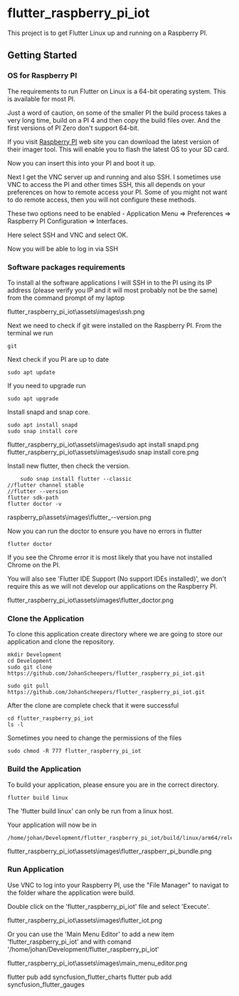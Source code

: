 # flutter_raspberry_pi_iot

This project is to get Flutter Linux up and running on a Raspberry PI.

## Getting Started

### OS for Raspberry PI

The requirements to run Flutter on Linux is a 64-bit operating system. This is available for most PI.

Just a word of caution, on some of the smaller PI the build process takes a very long time, build on a PI 4 and then copy the build files over. And the first versions of PI Zero don't support 64-bit.

If you visit [Raspberry PI](https://www.raspberrypi.com/software/) web site you can download the latest version of their imager tool. This will enable you to flash the latest OS to your SD card.

Now you can insert this into your PI and boot it up.

Next I get the VNC server up and running and also SSH. I sometimes use VNC to access the PI and other times SSH, this all depends on your preferences on how to remote access your PI. Some of you might not want to do remote access, then you will not configure these methods.

These two options need to be enabled - Application Menu => Preferences => Raspberry PI Configuration => Interfaces.

Here select SSH and VNC and select OK.

Now you will be able to log in via SSH

### Software packages requirements

To install al the software applications I will SSH in to the PI using its IP address (please verify you IP and it will most probably not be the same) from the command prompt of my laptop

flutter_raspberry_pi_iot\assets\images\ssh.png

Next we need to check if git were installed on the Raspberry PI. From the terminal we run
```
git
```

Next check if you PI are up to date

```
sudo apt update
```

If you need to upgrade run
```
sudo apt upgrade
```

Install snapd and snap core.
```
sudo apt install snapd
sudo snap install core
```
flutter_raspberry_pi_iot\assets\images\sudo apt install snapd.png
flutter_raspberry_pi_iot\assets\images\sudo snap install core.png

Install new flutter, then check the version.
```
    sudo snap install flutter --classic
//flutter channel stable
//flutter --version
flutter sdk-path
flutter doctor -v
```
raspberry_pi\assets\images\flutter_--version.png

Now you can run the doctor to ensure you have no errors in flutter
```
flutter doctor
```

If you see the Chrome error it is most likely that you have not installed Chrome on the PI.

You will also see 'Flutter IDE Support (No support IDEs installed)', we don't require this as we will not develop our applications on the Raspberry PI.

flutter_raspberry_pi_iot\assets\images\flutter_doctor.png

### Clone the Application

To clone this application create directory where we are going to store our application and clone the repository.
```
mkdir Development
cd Development
sudo git clone https://github.com/JohanScheepers/flutter_raspberry_pi_iot.git

sudo git pull https://github.com/JohanScheepers/flutter_raspberry_pi_iot.git
```

After the clone are complete check that it were successful
```
cd flutter_raspberry_pi_iot
ls -l
```

Sometimes you need to change the permissions of the files
```
sudo chmod -R 777 flutter_raspberry_pi_iot
```

### Build the Application

To build your application, please ensure you are in the correct directory.

```
flutter build linux
```
The 'flutter build linux' can only be run from a linux host.

Your application will now be in
```
/home/johan/Development/flutter_raspberry_pi_iot/build/linux/arm64/release/bundle
```

flutter_raspberry_pi_iot\assets\images\flutter_raspberr_pi_bundle.png

### Run Application

Use VNC to log into your Raspberry PI, use the "File Manager" to navigat to the folder whare the application were build.

Double click on the 'flutter_raspberry_pi_iot' file and select 'Execute'.

flutter_raspberry_pi_iot\assets\images\flutter_iot.png

Or you can use the 'Main Menu Editor' to add a new item 'flutter_raspberry_pi_iot' and with comand '/home/johan/Development/flutter_raspberry_pi_iot'

flutter_raspberry_pi_iot\assets\images\main_menu_editor.png


flutter pub add syncfusion_flutter_charts
flutter pub add syncfusion_flutter_gauges

